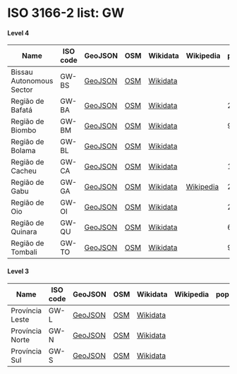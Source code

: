 # ISO 3166-2 list: GW


#### Level 4
Name | ISO code | GeoJSON | OSM | Wikidata | Wikipedia | population 
--- | --- | --- | --- | --- | --- | --- 
Bissau Autonomous Sector | GW-BS | [GeoJSON](../../export/geojson/q7/iso2/GW/GW-BS.geojson) | [OSM](https://www.openstreetmap.org/relation/1761580) | [Wikidata](https://www.wikidata.org/wiki/Q1318549) |  | 
Região de Bafatá | GW-BA | [GeoJSON](../../export/geojson/q7/iso2/GW/GW-BA.geojson) | [OSM](https://www.openstreetmap.org/relation/1761578) | [Wikidata](https://www.wikidata.org/wiki/Q799791) |  | 225516
Região de Biombo | GW-BM | [GeoJSON](../../export/geojson/q7/iso2/GW/GW-BM.geojson) | [OSM](https://www.openstreetmap.org/relation/1761579) | [Wikidata](https://www.wikidata.org/wiki/Q872228) |  | 93039
Região de Bolama | GW-BL | [GeoJSON](../../export/geojson/q7/iso2/GW/GW-BL.geojson) | [OSM](https://www.openstreetmap.org/relation/1761581) | [Wikidata](https://www.wikidata.org/wiki/Q151909) |  | 
Região de Cacheu | GW-CA | [GeoJSON](../../export/geojson/q7/iso2/GW/GW-CA.geojson) | [OSM](https://www.openstreetmap.org/relation/1761582) | [Wikidata](https://www.wikidata.org/wiki/Q780838) |  | 192508
Região de Gabu | GW-GA | [GeoJSON](../../export/geojson/q7/iso2/GW/GW-GA.geojson) | [OSM](https://www.openstreetmap.org/relation/1761583) | [Wikidata](https://www.wikidata.org/wiki/Q872212) | [Wikipedia](http://en.wikipedia.org/wiki/pt%3AGabu%20%28regi%C3%A3o%29) | 214520
Região de Oio | GW-OI | [GeoJSON](../../export/geojson/q7/iso2/GW/GW-OI.geojson) | [OSM](https://www.openstreetmap.org/relation/1761584) | [Wikidata](https://www.wikidata.org/wiki/Q853991) |  | 224644
Região de Quinara | GW-QU | [GeoJSON](../../export/geojson/q7/iso2/GW/GW-QU.geojson) | [OSM](https://www.openstreetmap.org/relation/1761585) | [Wikidata](https://www.wikidata.org/wiki/Q862617) |  | 63610
Região de Tombali | GW-TO | [GeoJSON](../../export/geojson/q7/iso2/GW/GW-TO.geojson) | [OSM](https://www.openstreetmap.org/relation/1761586) | [Wikidata](https://www.wikidata.org/wiki/Q1047255) |  | 91089


#### Level 3
Name | ISO code | GeoJSON | OSM | Wikidata | Wikipedia | population 
--- | --- | --- | --- | --- | --- | --- 
Província Leste | GW-L | [GeoJSON](../../export/geojson/q7/iso2/GW/GW-L.geojson) | [OSM](https://www.openstreetmap.org/relation/3663542) | [Wikidata](https://www.wikidata.org/wiki/Q13378473) |  | 
Província Norte | GW-N | [GeoJSON](../../export/geojson/q7/iso2/GW/GW-N.geojson) | [OSM](https://www.openstreetmap.org/relation/3663587) | [Wikidata](https://www.wikidata.org/wiki/Q13378475) |  | 
Província Sul | GW-S | [GeoJSON](../../export/geojson/q7/iso2/GW/GW-S.geojson) | [OSM](https://www.openstreetmap.org/relation/3663636) | [Wikidata](https://www.wikidata.org/wiki/Q13378476) |  | 
